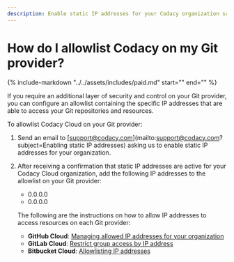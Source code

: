 ```yaml
---
description: Enable static IP addresses for your Codacy organization so that you can allowlist Codacy Cloud on your Git provider.
---
```


# How do I allowlist Codacy on my Git provider?

{%
    include-markdown "../../assets/includes/paid.md"
    start="<!--start-paid-feature-->"
    end="<!--end-paid-feature-->"
%}

If you require an additional layer of security and control on your Git provider, you can configure an allowlist containing the specific IP addresses that are able to access your Git repositories and resources.

To allowlist Codacy Cloud on your Git provider:

1.  Send an email to <span class="skip-vale">[support@codacy.com](mailto:support@codacy.com?subject=Enabling static IP addresses)</span> asking us to enable static IP addresses for your organization.

1.  After receiving a confirmation that static IP addresses are active for your Codacy Cloud organization, add the following IP addresses to the allowlist on your Git provider:

    -   0.0.0.0
    -   0.0.0.0

    The following are the instructions on how to allow IP addresses to access resources on each Git provider:

    -   **GitHub Cloud**: [Managing allowed IP addresses for your organization](https://docs.github.com/en/organizations/keeping-your-organization-secure/managing-allowed-ip-addresses-for-your-organization)
    -   **GitLab Cloud**: [Restrict group access by IP address](https://docs.gitlab.com/ee/user/group/#restrict-group-access-by-ip-address)
    -   **Bitbucket Cloud**: [Allowlisting IP addresses](https://support.atlassian.com/bitbucket-cloud/docs/control-access-to-your-private-content/#Allowlisting-IP-addresses)

